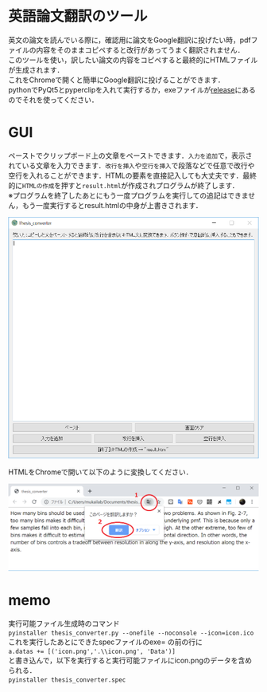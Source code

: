 # 英語論文翻訳のツール
英文の論文を読んでいる際に，確認用に論文をGoogle翻訳に投げたい時，pdfファイルの内容をそのままコピペすると改行があってうまく翻訳されません．  
このツールを使い，訳したい論文の内容をコピペすると最終的にHTMLファイルが生成されます．  
これをChromeで開くと簡単にGoogle翻訳に投げることができます．  
pythonでPyQt5とpyperclipを入れて実行するか，exeファイルが[release](https://github.com/yagijin/Thesis_Converter/releases)にあるのでそれを使ってください．

# GUI
ペーストでクリップボード上の文章をペーストできます．`入力を追加`で，表示されている文章を入力できます．`改行を挿入`や`空行を挿入`で段落などで任意で改行や空行を入れることができます．HTMLの要素を直接記入しても大丈夫です．最終的に`HTMLの作成`を押すと`result.html`が作成されプログラムが終了します．  
※プログラムを終了したあとにもう一度プログラムを実行しての追記はできません，もう一度実行するとresult.htmlの中身が上書きされます．

<img src="images/gui.png" width="600">

HTMLをChromeで開いて以下のように変換してください．  

<img src="images/chrome.png" width="600">

# memo
実行可能ファイル生成時のコマンド  
``` pyinstaller thesis_converter.py --onefile --noconsole --icon=icon.ico ```  
これを実行したあとにできたspecファイルのexe= の前の行に  
``` a.datas += [('icon.png','.\\icon.png', 'Data')] ```  
と書き込んで，以下を実行すると実行可能ファイルにicon.pngのデータを含められる．  
``` pyinstaller thesis_converter.spec ```  
